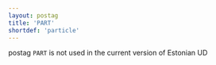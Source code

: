 ```yaml
---
layout: postag
title: 'PART'
shortdef: 'particle'
---
```

postag <code>PART</code> is not used in the current version of Estonian UD

